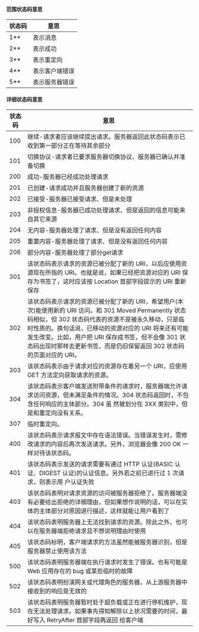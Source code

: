 #### 范围状态码意思
| 状态码 | 意思           |
|--------|----------------|
| 1**    | 表示消息       |
| 2**    | 表示成功       |
| 3**    | 表示重定向     |
| 4**    | 表示客户端错误 |
| 5**    | 表示服务器错误 |

#### 详细状态码意思
|状态码|意思|
|---|---|
|100|继续-请求者应该继续提出请求。服务器返回此状态码表示已收到第一部分正在等待其余部分|
|101|切换协议-请求者已要求服务器切换协议、服务器已确认并准备切换|
|200|成功-服务器已经成功处理请求|
|201|已创建-请求成功并且服务器创建了新的资源|
|202|已接受-服务器已接受请求、但是未处理|
|203|非授权信息-服务器已成功处理请求、但是返回的信息可能来自其它来源|
|204|无内容-服务器处理了请求、但是没有返回任何内容|
|205|重置内容-服务器处理了请求、但是没有返回任何内容|
|206|部分内容-服务器处理了部分get请求|
|301|该状态码表示请求的资源已被分配了新的 URI，以后应使用资源现在所指的 URI。也就是说，如果已经把资源对应的 URI 保存为书签了，这时应该按 Location 首部字段提示的 URI 重新保存|
|302|该状态码表示请求的资源已被分配了新的 URI，希望用户(本次)能使用新的 URI 访问。和 301 Moved Permanently 状态码相似，但 302 状态码代表的资源不是被永久移动，只是临时性质的。换句话说，已移动的资源对应的 URI 将来还有可能发生改变。比如，用户把 URI 保存成书签，但不会像 301 状态码出现时那样去更新书签，而是仍旧保留返回 302 状态码的页面对应的 URI。|
|303|该状态码表示由于请求对应的资源存在着另一个 URI，应使用 GET 方法定向获取请求的资源。|
|304|该状态码表示客户端发送附带条件的请求时，服务器端允许请求访问资源，但未满足条件的情况。304 状态码返回时，不包含任何响应的主体部分。304 虽 然被划分在 3XX 类别中，但是和重定向没有关系。|
|307|临时重定向。|
|400|该状态码表示请求报文中存在语法错误。当错误发生时，需修改请求的内容后再次发送请求。另外，浏览器会像 200 OK 一样对待该状态码。|
|401|该状态码表示发送的请求需要有通过 HTTP 认证(BASIC 认证、DIGEST 认证)的认证信息。另外若之前已进行过 1 次请求，则表示用 户认证失败|
|403|该状态码表明对请求资源的访问被服务器拒绝了。服务器端没有必要给出拒绝的详细理由，但如果想作说明的话，可以在实体的主体部分对原因进行描述，这样就能让用户看到了|
|404|该状态码表明服务器上无法找到请求的资源。除此之外，也可以在服务器端拒绝请求且不想说明理由时使用|
|405|该状态码标明，客户端请求的方法虽然能被服务器识别，但是服务器禁止使用该方法|
|500|该状态码表明服务器端在执行请求时发生了错误。也有可能是 Web 应用存在的 bug 或某些临时的故障|
|502|该状态码表明扮演网关或代理角色的服务器，从上游服务器中接收到的响应是无效的|
|503|该状态码表明服务器暂时处于超负载或正在进行停机维护，现在无法处理请求。如果事先得知解除以上状况需要的时间，最好写入 RetryAfter 首部字段再返回 给客户端|




